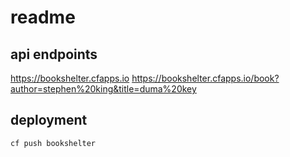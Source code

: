 # readme
## api endpoints
https://bookshelter.cfapps.io
https://bookshelter.cfapps.io/book?author=stephen%20king&title=duma%20key
## deployment
```cf push bookshelter```